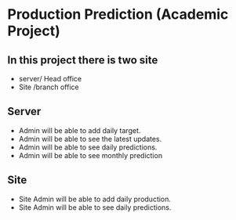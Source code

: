 # Production Prediction (Academic Project)

## In this project there is two site 
* server/ Head office 
* Site /branch office

## Server 
* Admin will be able to add daily target.
* Admin will be able to see the latest updates.
* Admin will be able to see daily predictions.
* Admin will be able to see monthly prediction

## Site
* Site Admin will be able to add daily production.
* Site Admin will be able to see daily predictions.
